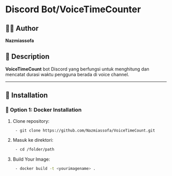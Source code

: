 # Discord Bot/VoiceTimeCounter

## 🧑‍💻 Author
**Nazmiassofa**

## 📄 Description
**VoiceTimeCount** bot Discord yang berfungsi untuk menghitung dan mencatat durasi waktu pengguna berada di voice channel.

---

## 🚀 Installation

### 🔹 Option 1: Docker Installation

1. Clone repository:
   ```bash
	- git clone https://github.com/Nazmiassofa/VoiceTimeCount.git

2. Masuk ke direktori:
   ```bash
	- cd /folder/path

3. Build Your Image:
   ```bash
	- docker build -t <yourimagename> .
